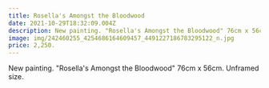 ```yaml
---
title: Rosella's Amongst the Bloodwood
date: 2021-10-29T18:32:09.004Z
description: New painting. "Rosella's Amongst the Bloodwood" 76cm x 56cm. Unframed size.
image: img/242460255_4254686164609457_4491227186783295122_n.jpg
price: 2,250.
---
```

New painting. "Rosella's Amongst the Bloodwood" 76cm x 56cm. Unframed size.